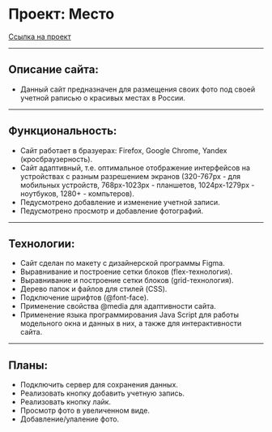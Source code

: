 # Проект: Место

[Ссылка на проект](https://ksusbel.github.io/mesto/)

___________________________
## Описание сайта:
* Данный сайт предназначен для размещения своих фото под своей учетной раписью о красивых местах в России.

___________________________
## Функциональность:
* Сайт работает в бразуерах: Firefox, Google Chrome, Yandex (кросбраузерность).
* Сайт адаптивный, т.е. оптимальное отображение интерфейсов на устройствах с разным разрешением экранов (320-767px - для мобильных устройств, 768px-1023px - планшетов, 1024px-1279px - ноутбуков, 1280+ - компьтеров).
* Педусмотрено добавление и изменение учетной записи.
* Педусмотрено просмотр и добавление фотографий.

___________________________
## Технологии:
* Сайт сделан по макету с дизайнерской программы Figma.
* Выравнивание и построение сетки блоков (flex-технология).
* Выравнивание и построение сетки блоков (grid-технология).
* Дерево папок и файлов для стилей (CSS).
* Подключение шрифтов (@font-face).
* Применение свойства @media для адаптивности сайта.
* Применение языка программирования Java Script для работы модельного окна и данных в них, а также для интерактивности сайта.

___________________________
## Планы:
* Подключить сервер для сохранения данных.
* Реализовать кнопку добавить учетную запись.
* Реализовать кнопку лайк.
* Просмотр фото в увеличенном виде.
* Добавление/улаление фото.

